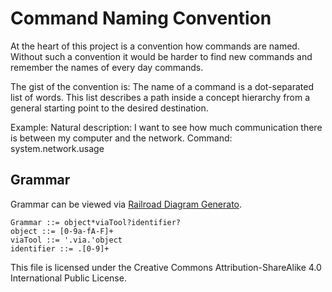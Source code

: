 # Command Naming Convention

At the heart of this project is a convention how commands are named.
Without such a convention it would be harder to find new commands and remember the names of every day commands.

The gist of the convention is:
The name of a command is a dot-separated list of words.
This list describes a path inside a concept hierarchy from a general starting point to the desired destination.

Example:
Natural description: I want to see how much communication there is between my computer and the network.
Command: system.network.usage

## Grammar

Grammar can be viewed via [Railroad Diagram Generato](https://www.bottlecaps.de/rr/ui).

```
Grammar ::= object*viaTool?identifier?
object ::= [0-9a-fA-F]+
viaTool ::= '.via.'object
identifier ::= .[0-9]+
```

This file is licensed under the Creative Commons Attribution-ShareAlike 4.0 International Public License.
